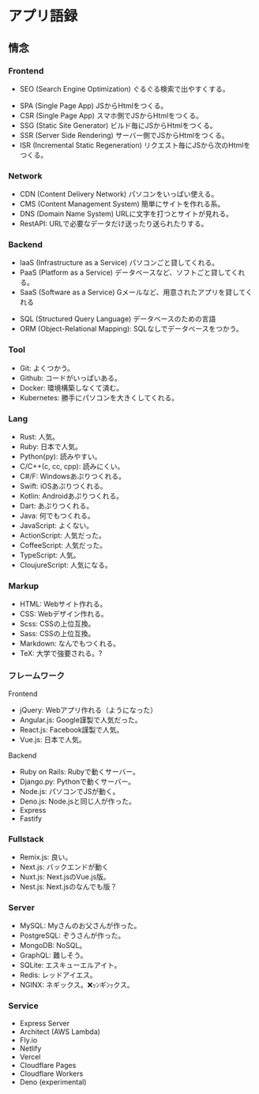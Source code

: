 # アプリ語録

<!--truncate-->

## 情念

### Frontend

- SEO (Search Engine Optimization) ぐるぐる検索で出やすくする。
<!-- - OGP (Open Graph Protcol) ? -->
- SPA (Single Page App) JSからHtmlをつくる。
- CSR (Single Page App) スマホ側でJSからHtmlをつくる。
- SSG (Static Site Generator) ビルド毎にJSからHtmlをつくる。
- SSR (Server Side Rendering) サーバー側でJSからHtmlをつくる。
- ISR (Incremental Static Regeneration) リクエスト毎にJSから次のHtmlをつくる。

### Network

- CDN (Content Delivery Network) パソコンをいっぱい使える。
- CMS (Content Management System) 簡単にサイトを作れる系。
- DNS (Domain Name System) URLに文字を打つとサイトが見れる。
- RestAPI: URLで必要なデータだけ送ったり送られたりする。
<!-- - Jamstack: ？ -->

### Backend

- IaaS (Infrastructure as a Service) パソコンごと貸してくれる。
- PaaS (Platform as a Service) データベースなど、ソフトごと貸してくれる。
- SaaS (Software as a Service) Gメールなど、用意されたアプリを貸してくれる
<!-- - FaaS (Function as a Service) ? -->
<!-- - BaaS (Backend as a service) > -->
<!-- - CaaS (Container as a Service) ? -->
<!-- - DaaS (Desktop as a Service) ? -->
<!-- - IaC (Infrastructure as Code) ？、Terraformとか。 -->
<!-- - RDB (Relational Database) ？ -->
- SQL (Structured Query Language) データベースのための言語
- ORM (Object-Relational Mapping): SQLなしでデータベースをつかう。

### Tool

- Git: よくつかう。
- Github: コードがいっぱいある。
- Docker: 環境構築しなくて済む。
- Kubernetes: 勝手にパソコンを大きくしてくれる。
<!-- - BigQuery: データ基盤。 -->

### Lang

- Rust: 人気。
- Ruby: 日本で人気。
- Python(py): 読みやすい。
- C/C++(c, cc, cpp): 読みにくい。
- C#/F: Windowsあぷりつくれる。
- Swift: iOSあぷりつくれる。
- Kotlin: Androidあぷりつくれる。
- Dart: あぷりつくれる。
- Java: 何でもつくれる。
- JavaScript: よくない。
- ActionScript: 人気だった。
- CoffeeScript: 人気だった。
- TypeScript: 人気。
- CloujureScript: 人気になる。

### Markup

- HTML: Webサイト作れる。
- CSS: Webデザイン作れる。
- Scss: CSSの上位互換。
- Sass: CSSの上位互換。
- Markdown: なんでもつくれる。
- TeX: 大学で強要される。?

### フレームワーク

Frontend

- jQuery: Webアプリ作れる（ようになった）
- Angular.js: Google謹製で人気だった。
- React.js: Facebook謹製で人気。
- Vue.js: 日本で人気。

Backend

- Ruby on Rails: Rubyで動くサーバー。
- Django.py: Pythonで動くサーバー。
- Node.js: パソコンでJSが動く。
- Deno.js: Node.jsと同じ人が作った。
- Express
- Fastify

### Fullstack

- Remix.js: 良い。
- Next.js: バックエンドが動く
- Nuxt.js: Next.jsのVue.js版。
- Nest.js: Next.jsのなんでも版？

### Server

- MySQL: Myさんのお父さんが作った。
- PostgreSQL: ぞうさんが作った。
- MongoDB: NoSQL。
- GraphQL: 難しそう。
- SQLite: エスキューエルアイト。
- Redis: レッドアイエス。
- NGINX: ネギックス。❌ｯﾝギﾝｯクス。

### Service

- Express Server
- Architect (AWS Lambda)
- Fly.io
- Netlify
- Vercel
- Cloudflare Pages
- Cloudflare Workers
- Deno (experimental)
